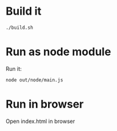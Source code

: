 # Build it

```
./build.sh
```

# Run as node module

Run it:

```
node out/node/main.js
```

# Run in browser

Open index.html in browser